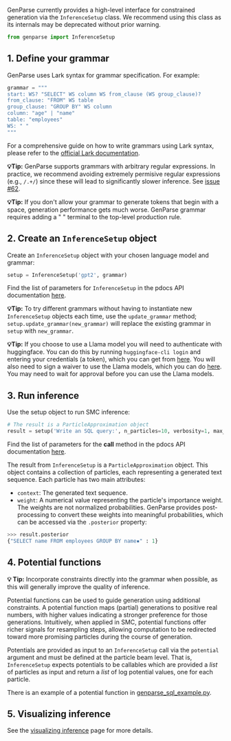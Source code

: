 GenParse currently provides a high-level interface for constrained generation via the `InferenceSetup` class. We recommend using this class as its internals may be deprecated without prior warning. 

```python
from genparse import InferenceSetup
```

## 1. Define your grammar 

GenParse uses Lark syntax for grammar specification. For example:

```python
grammar = """
start: WS? "SELECT" WS column WS from_clause (WS group_clause)?
from_clause: "FROM" WS table
group_clause: "GROUP BY" WS column
column: "age" | "name"
table: "employees"
WS: " "
"""
```

For a comprehensive guide on how to write grammars using Lark syntax, please refer to the [official Lark documentation](https://lark-parser.readthedocs.io/en/latest/grammar.html).

**💡Tip:** GenParse supports grammars with arbitrary regular expressions. In practice, we recommend avoiding extremely permisive regular expressions (e.g., `/.+/`) since these will lead to significantly slower inference. See [issue #62](https://github.com/probcomp/genparse/issues/62).

**💡Tip:** If you don't allow your grammar to generate tokens that begin with a space, generation performance gets much worse. GenParse grammar requires adding a " " terminal to the top-level production rule.

## 2. Create an `InferenceSetup` object

Create an `InferenceSetup` object with your chosen language model and grammar:

```python
setup = InferenceSetup('gpt2', grammar)
```

Find the list of parameters for `InferenceSetup` in the pdocs API documentation [here](https://genparse.gen.dev/api/genparse/util.html#InferenceSetup).


**💡Tip:** To try different grammars without having to instantiate new `InferenceSetup` objects each time, use the `update_grammar` method; `setup.update_grammar(new_grammar)` will replace the existing grammar in `setup` with `new_grammar`.

**💡Tip:** If you choose to use a Llama model you will need to authenticate with huggingface. You can do this by running `huggingface-cli login` and entering your credentials (a token), which you can get from [here](https://huggingface.co/settings/tokens). You will also need to sign a waiver to use the Llama models, which you can do [here](https://huggingface.co/meta-llama/Meta-Llama-3-8B). You may need to wait for approval before you can use the Llama models.


## 3. Run inference

Use the setup object to run SMC inference:

```python
# The result is a ParticleApproximation object
result = setup('Write an SQL query:', n_particles=10, verbosity=1, max_tokens=25)
```

Find the list of parameters for the __call__ method in the pdocs API documentation [here](https://genparse.gen.dev/api/genparse/util.html#InferenceSetup.__call__).

The result from `InferenceSetup` is a `ParticleApproximation` object. This object contains a collection of particles, each representing a generated text sequence. Each particle has two main attributes:

- `context`: The generated text sequence.
- `weight`: A numerical value representing the particle's importance weight. The weights are not normalized probabilities. GenParse provides post-processing to convert these weights into meaningful probabilities, which can be accessed via the `.posterior` property:
```python
>>> result.posterior
{"SELECT name FROM employees GROUP BY name▪" : 1}
```

## 4. Potential functions

**💡 Tip:** Incorporate constraints directly into the grammar when possible, as this will generally improve the quality of inference.

Potential functions can be used to guide generation using additional constraints. A potential function maps (partial) generations to positive real numbers, with higher values indicating a stronger preference for those generations. Intuitively, when applied in SMC, potential functions offer richer signals for resampling steps, allowing computation to be redirected toward more promising particles during the course of generation.

Potentials are provided as input to an `InferenceSetup` call via the `potential` argument and must be defined at the particle beam level. That is, `InferenceSetup` expects potentials to be callables which are provided a *list* of particles as input and return a *list* of log potential values, one for each particle. 

There is an example of a potential function in [genparse_sql_example.py](https://github.com/probcomp/genparse/blob/main/examples/genparse_sql_example.py).

## 5. Visualizing inference

See the [visualizing inference](./visualizing_inference.md) page for more details.
